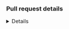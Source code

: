 ### Pull request details

<Details of the pull request go here.>

#### CLA

I have read and agree to the [Contributor Licence Agreement](../cla.org).
